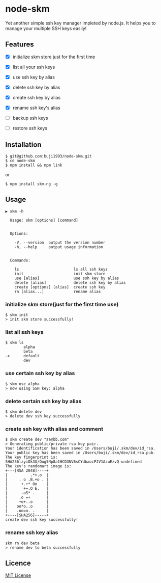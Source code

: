 # node-skm
Yet another simple ssh key manager impleted by node.js. It helps you to manage your multiple SSH keys easily!

## Features
- [x] initialize skm store just for the first time
- [x] list all your ssh keys
- [x] use ssh key by alias
- [x] delete ssh key by alias
- [x] create ssh key by alias
- [x] rename ssh key's alias
- [ ] backup ssh keys
- [ ] restore ssh keys



## Installation
```shell
$ git@github.com:buji1993/node-skm.git
$ cd node-skm
$ npm install && npm link
```
or
```shell
$ npm install skm-ng -g
```

## Usage
```shell
▶ skm -h

  Usage: skm [options] [command]


  Options:

    -V, --version  output the version number
    -h, --help     output usage information


  Commands:

    ls                        ls all ssh keys
    init                      init skm store
    use [alias]               use ssh key by alias
    delete [alias]            delete ssh key by alias
    create [options] [alias]  create ssh key
    rn [alias...]             rename alias
```

### initialize skm store(just for the first time use)
```shell
$ skm init
> init skm store successfully!
```

### list all ssh keys
```shell
$ skm ls
        alpha
        beta
->      default
        dev
```

### use certain ssh key by alias
```shell
$ skm use alpha
> now using SSH key: alpha
```

### delete certain ssh key by alias
```shell
$ skm delete dev
> delete dev ssh key successfully
```

### create ssh key with alias and comment
```shell
$ skm create dev "aa@bb.com"
> Generating public/private rsa key pair.
Your identification has been saved in /Users/buji/.skm/dev/id_rsa.
Your public key has been saved in /Users/buji/.skm/dev/id_rsa.pub.
The key fingerprint is:
SHA256:zyiOk3U/Qug5Np8a1HCD3NV6sCYdbaocPJV1AzuEzvQ undefined
The key's randomart image is:
+---[RSA 2048]----+
|          .*+.o  |
|     . o .B.+o . |
|      +.+* Oo    |
|       +=.O E.   |
|      .oS* .     |
|     .o =+       |
|     +o+..o      |
|    oo*o..o      |
|    .oo=o. .     |
+----[SHA256]-----+
create dev ssh key successfully!
```
### rename ssh key alias
```shell
skm rn dev beta
> rename dev to beta successfully
```
## Licence
[MIT License](https://github.com/TimothyYe/skm/blob/master/LICENSE)